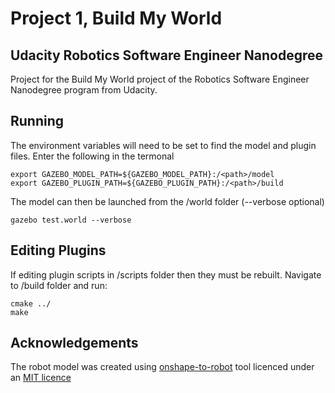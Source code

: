 # Project 1, Build My World
## Udacity Robotics Software Engineer Nanodegree
Project for the Build My World project of the Robotics Software Engineer Nanodegree program from Udacity.

## Running
The environment variables will need to be set to find the model and plugin files. Enter the following in the termonal
```
export GAZEBO_MODEL_PATH=${GAZEBO_MODEL_PATH}:/<path>/model
export GAZEBO_PLUGIN_PATH=${GAZEBO_PLUGIN_PATH}:/<path>/build
```
The model can then be launched from the /world folder (--verbose optional)
```
gazebo test.world --verbose
```

## Editing Plugins
If editing plugin scripts in /scripts folder then they must be rebuilt. Navigate to /build folder and run:
```
cmake ../
make
```

## Acknowledgements
The robot model was created using [onshape-to-robot](https://github.com/Rhoban/onshape-to-robot) tool licenced under an [MIT licence](https://github.com/Rhoban/onshape-to-robot/blob/master/LICENSE)
